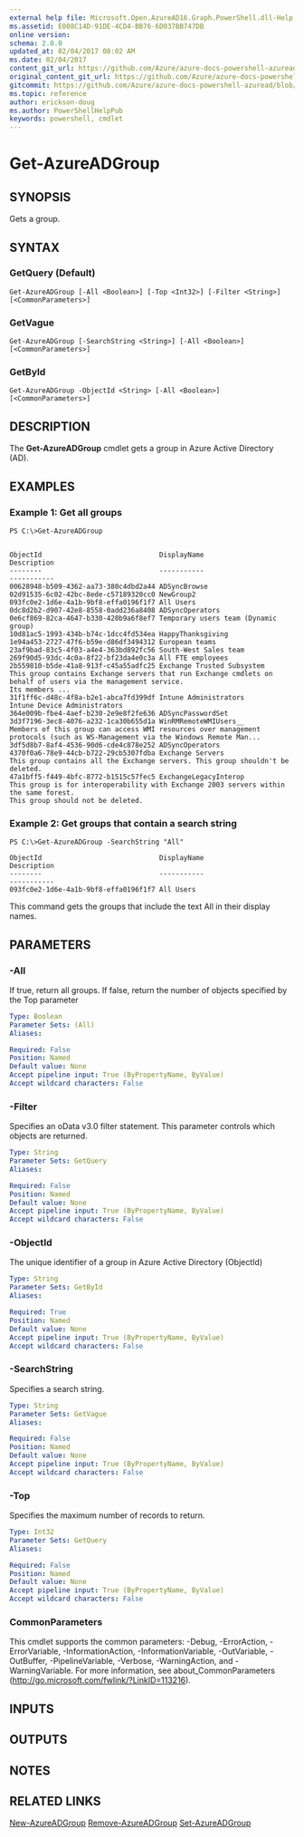 ```yaml
---
external help file: Microsoft.Open.AzureAD16.Graph.PowerShell.dll-Help.xml
ms.assetid: E008C14D-91DE-4CD4-BB76-6D037BB747DB
online version:
schema: 2.0.0
updated_at: 02/04/2017 08:02 AM
ms.date: 02/04/2017
content_git_url: https://github.com/Azure/azure-docs-powershell-azuread/blob/master/Azure%20AD%20Cmdlets/AzureAD/v2/Get-AzureADGroup.md
original_content_git_url: https://github.com/Azure/azure-docs-powershell-azuread/blob/master/Azure%20AD%20Cmdlets/AzureAD/v2/Get-AzureADGroup.md
gitcommit: https://github.com/Azure/azure-docs-powershell-azuread/blob/3c958c260fe07ce8f34599794f089c4b3c1b8115
ms.topic: reference
author: erickson-doug
ms.author: PowerShellHelpPub
keywords: powershell, cmdlet
---
```


# Get-AzureADGroup

## SYNOPSIS
Gets a group.

## SYNTAX

### GetQuery (Default)
```
Get-AzureADGroup [-All <Boolean>] [-Top <Int32>] [-Filter <String>] [<CommonParameters>]
```

### GetVague
```
Get-AzureADGroup [-SearchString <String>] [-All <Boolean>] [<CommonParameters>]
```

### GetById
```
Get-AzureADGroup -ObjectId <String> [-All <Boolean>] [<CommonParameters>]
```

## DESCRIPTION
The **Get-AzureADGroup** cmdlet gets a group in Azure Active Directory (AD).

## EXAMPLES

### Example 1: Get all groups
```
PS C:\>Get-AzureADGroup


ObjectId                             DisplayName                          Description
--------                             -----------                          -----------
00628948-b509-4362-aa73-380c4dbd2a44 ADSyncBrowse
02d91535-6c02-42bc-8ede-c57189320cc0 NewGroup2
093fc0e2-1d6e-4a1b-9bf8-effa0196f1f7 All Users
0dc8d2b2-d907-42e8-8558-0add236a8408 ADSyncOperators
0e6cf869-82ca-4647-b330-420b9a6f8ef7 Temporary users team (Dynamic group)
10d81ac5-1993-434b-b74c-1dcc4fd534ea HappyThanksgiving
1e94a453-2727-47f6-b59e-d86df3494312 European teams
23af9bad-83c5-4f03-a4e4-363bd892fc56 South-West Sales team
269f90d5-93dc-4c0a-8f22-bf23da4e0c3a All FTE employees
2b559810-b5de-41a8-913f-c45a55adfc25 Exchange Trusted Subsystem           This group contains Exchange servers that run Exchange cmdlets on behalf of users via the management service.
Its members ...
31f1ff6c-d48c-4f8a-b2e1-abca7fd399df Intune Administrators                Intune Device Administrators
364e009b-fbe4-4aef-b230-2e9e8f2fe636 ADSyncPasswordSet
3d3f7196-3ec8-4076-a232-1ca30b655d1a WinRMRemoteWMIUsers__                Members of this group can access WMI resources over management protocols (such as WS-Management via the Windows Remote Man...
3df5d8b7-8af4-4536-90d6-cde4c878e252 ADSyncOperators
4370f0a6-78e9-44cb-b722-29cb5307fdba Exchange Servers                     This group contains all the Exchange servers. This group shouldn't be deleted.
47a1bff5-f449-4bfc-8772-b1515c57fec5 ExchangeLegacyInterop                This group is for interoperability with Exchange 2003 servers within the same forest.
This group should not be deleted.
```

### Example 2: Get groups that contain a search string
```
PS C:\>Get-AzureADGroup -SearchString "All"

ObjectId                             DisplayName                                 Description
--------                             -----------                                 -----------
093fc0e2-1d6e-4a1b-9bf8-effa0196f1f7 All Users
```

This command gets the groups that include the text All in their display names.

## PARAMETERS

### -All
If true, return all groups. If false, return the number of objects specified by the Top parameter

```yaml
Type: Boolean
Parameter Sets: (All)
Aliases: 

Required: False
Position: Named
Default value: None
Accept pipeline input: True (ByPropertyName, ByValue)
Accept wildcard characters: False
```

### -Filter
Specifies an oData v3.0 filter statement. This parameter controls which objects are returned.

```yaml
Type: String
Parameter Sets: GetQuery
Aliases: 

Required: False
Position: Named
Default value: None
Accept pipeline input: True (ByPropertyName, ByValue)
Accept wildcard characters: False
```

### -ObjectId
The unique identifier of a group in Azure Active Directory (ObjectId)

```yaml
Type: String
Parameter Sets: GetById
Aliases: 

Required: True
Position: Named
Default value: None
Accept pipeline input: True (ByPropertyName, ByValue)
Accept wildcard characters: False
```

### -SearchString
Specifies a search string.
```yaml
Type: String
Parameter Sets: GetVague
Aliases: 

Required: False
Position: Named
Default value: None
Accept pipeline input: True (ByPropertyName, ByValue)
Accept wildcard characters: False
```

### -Top
Specifies the maximum number of records to return.

```yaml
Type: Int32
Parameter Sets: GetQuery
Aliases: 

Required: False
Position: Named
Default value: None
Accept pipeline input: True (ByPropertyName, ByValue)
Accept wildcard characters: False
```

### CommonParameters
This cmdlet supports the common parameters: -Debug, -ErrorAction, -ErrorVariable, -InformationAction, -InformationVariable, -OutVariable, -OutBuffer, -PipelineVariable, -Verbose, -WarningAction, and -WarningVariable. For more information, see about_CommonParameters (http://go.microsoft.com/fwlink/?LinkID=113216).

## INPUTS

## OUTPUTS

## NOTES

## RELATED LINKS

[New-AzureADGroup](./New-AzureADGroup.md)
[Remove-AzureADGroup](./Remove-AzureADGroup.md)
[Set-AzureADGroup](./Set-AzureADGroup.md)


